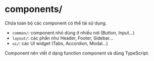 # components/

Chứa toàn bộ các component có thể tái sử dụng.

- `common/`: component nhỏ dùng ở nhiều nơi (Button, Input...)
- `layout/`: các phần như Header, Footer, Sidebar...
- `ui/`: các UI widget (Tabs, Accordion, Modal...)

Component nên viết ở dạng function component và dùng TypeScript.
